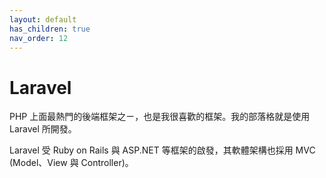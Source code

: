 ```yaml
---
layout: default
has_children: true
nav_order: 12
---
```


# Laravel

PHP 上面最熱門的後端框架之ㄧ，也是我很喜歡的框架。我的部落格就是使用 Laravel 所開發。

Laravel 受 Ruby on Rails 與 ASP.NET 等框架的啟發，其軟體架構也採用 MVC (Model、View 與 Controller)。
